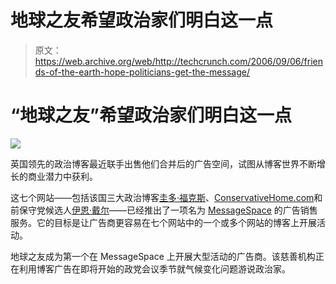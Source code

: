 # 地球之友希望政治家们明白这一点

> 原文：<https://web.archive.org/web/http://techcrunch.com/2006/09/06/friends-of-the-earth-hope-politicians-get-the-message/>

# “地球之友”希望政治家们明白这一点

![](img/50b56eff00d5358f6cf05851b7a6d5cd.png)

英国领先的政治博客最近联手出售他们合并后的广告空间，试图从博客世界不断增长的商业潜力中获利。

这七个网站——包括该国三大政治博客[圭多·福克斯](https://web.archive.org/web/20210507052203/http://5thnovember.blogspot.com/)、[ConservativeHome.com](https://web.archive.org/web/20210507052203/http://conservativehome.blogs.com/ConservativeHome.com)和前保守党候选人[伊恩·戴尔](https://web.archive.org/web/20210507052203/http://www.iaindale.blogspot.com/)——已经推出了一项名为 [MessageSpace](https://web.archive.org/web/20210507052203/http://www.messagespace.co.uk/) 的广告销售服务。它的目标是让广告商更容易在七个网站中的一个或多个网站的博客上开展活动。

地球之友成为第一个在 MessageSpace 上开展大型活动的广告商。该慈善机构正在利用博客广告在即将开始的政党会议季节就气候变化问题游说政治家。